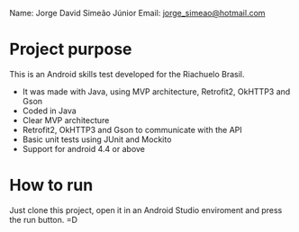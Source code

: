 

Name: Jorge David Simeão Júnior
Email: jorge_simeao@hotmail.com


# Project purpose

This is an Android skills test developed for the Riachuelo Brasil.

- It was made with Java, using MVP architecture, Retrofit2, OkHTTP3 and Gson
- Coded in Java
- Clear MVP architecture
- Retrofit2, OkHTTP3 and Gson to communicate with the API
- Basic unit tests using JUnit and Mockito
- Support for android 4.4 or above

# How to run

Just clone this project, open it in an Android Studio enviroment and press the run button. =D
